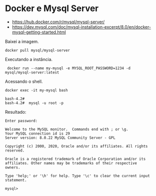# Docker e Mysql Server

- https://hub.docker.com/r/mysql/mysql-server/
- https://dev.mysql.com/doc/mysql-installation-excerpt/8.0/en/docker-mysql-getting-started.html

Baixei a imagem.

    docker pull mysql/mysql-server


Executando a instância.

     docker run --name my-mysql -e MYSQL_ROOT_PASSWORD=1234 -d mysql/mysql-server:latest

Acessando o shell.

    docker exec -it my-mysql bash

    bash-4.2#
    bash-4.2#  mysql -u root -p

Resultado:

    Enter password:

    Welcome to the MySQL monitor.  Commands end with ; or \g.
    Your MySQL connection id is 29
    Server version: 8.0.22 MySQL Community Server - GPL

    Copyright (c) 2000, 2020, Oracle and/or its affiliates. All rights reserved.

    Oracle is a registered trademark of Oracle Corporation and/or its
    affiliates. Other names may be trademarks of their respective
    owners.

    Type 'help;' or '\h' for help. Type '\c' to clear the current input statement.

    mysql>